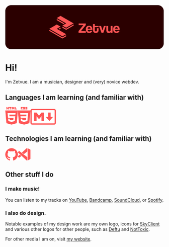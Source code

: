 <div align="center">
<img src="images/github banner.png" width="800px" alt="Zetvue's Github Banner">
</div>

# Hi!

I'm Zetvue. I am a musician, designer and (very) novice webdev.

## Languages I am learning (and familiar with)
<img src="images/html5.svg" width="40px" alt="HTML5"><img src="images/css3.svg" width="40px" alt="CSS3"><img src="images/md.svg" height="50px" alt="Markdown">

## Technologies I am learning (and familiar with)
<img src="images/github.svg" width="40px" alt="Github"><img src="images/vscode.svg" width="40px" alt="Visual Studio Code">


## Other stuff I do

### I make music!

You can listen to my tracks on [YouTube](https://youtube.com/c/Zetvue), [Bandcamp](https://zetvue.bandcamp.com), [SoundCloud](https://soundcloud.com/zetvue), or [Spotify](https://open.spotify.com/artist/7o8JZ8DuQ9uCEpq5xM8C8K).

### I also do design.

Notable examples of my design work are my own logo, icons for [SkyClient](https://skyclient.co) and various other logos for other people, such as [Deftu](https://github.com/Deftu) and [NotToxic](https://github.com/nottoxicdev).

For other media I am on, visit [my website](https://zetvue.carrd.co).

